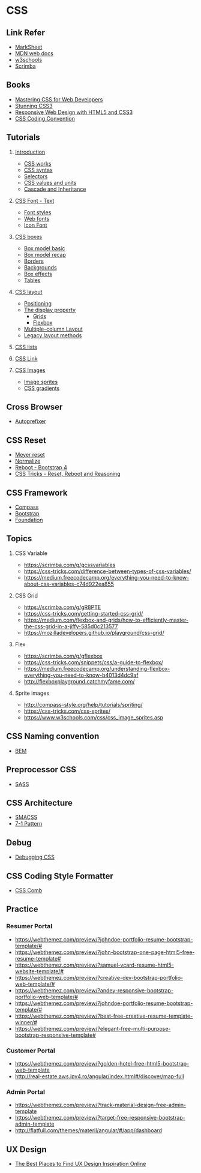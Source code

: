 # CSS

## Link Refer

* [MarkSheet](https://marksheet.io/css-basics.html)
* [MDN web docs](https://developer.mozilla.org/en-US/docs/Web/CSS)
* [w3schools](https://www.w3schools.com/css/default.asp)
* [Scrimba](https://scrimba.com/g/gintrotocss)

## Books

* [Mastering CSS for Web Developers]()
* [Stunning CSS3]()
* [Responsive Web Design with HTML5 and CSS3]()
* [CSS Coding Convention]()

## Tutorials

1. [Introduction](https://developer.mozilla.org/en-US/docs/Learn/CSS/Introduction_to_CSS)

    * [CSS works](https://developer.mozilla.org/en-US/docs/Learn/CSS/Introduction_to_CSS/How_CSS_works)
    * [CSS syntax](https://developer.mozilla.org/en-US/docs/Learn/CSS/Introduction_to_CSS/Syntax)
    * [Selectors](https://developer.mozilla.org/en-US/docs/Learn/CSS/Introduction_to_CSS/Selectors)
    * [CSS values and units](https://developer.mozilla.org/en-US/docs/Learn/CSS/Introduction_to_CSS/Values_and_units)
    * [Cascade and Inheritance](https://developer.mozilla.org/en-US/docs/Learn/CSS/Introduction_to_CSS/Cascade_and_inheritance)

2. [CSS Font - Text](https://developer.mozilla.org/en-US/docs/Learn/CSS/Styling_text)

    * [Font styles](https://developer.mozilla.org/en-US/docs/Learn/CSS/Styling_text/Fundamentals)
    * [Web fonts](https://developer.mozilla.org/en-US/docs/Learn/CSS/Styling_text/Web_fonts)
    * [Icon Font]()

3. [CSS boxes](https://developer.mozilla.org/en-US/docs/Learn/CSS/Styling_boxes)

    * [Box model basic](https://developer.mozilla.org/en-US/docs/Learn/CSS/Introduction_to_CSS/Box_model)
    * [Box model recap](https://developer.mozilla.org/en-US/docs/Learn/CSS/Styling_boxes/Box_model_recap)
    * [Borders](https://developer.mozilla.org/en-US/docs/Learn/CSS/Styling_boxes/Borders)
    * [Backgrounds](https://developer.mozilla.org/en-US/docs/Learn/CSS/Styling_boxes/Backgrounds)
    * [Box effects](https://developer.mozilla.org/en-US/docs/Learn/CSS/Styling_boxes/Advanced_box_effects)
    * [Tables](https://developer.mozilla.org/en-US/docs/Learn/CSS/Styling_boxes/Styling_tables)

4. [CSS layout](https://developer.mozilla.org/en-US/docs/Learn/CSS/CSS_layout)

    * [Positioning](https://developer.mozilla.org/en-US/docs/Learn/CSS/CSS_layout/Positioning)
    * [The display property](https://developer.mozilla.org/en-US/docs/Web/CSS/display)
        * [Grids](https://developer.mozilla.org/en-US/docs/Learn/CSS/CSS_layout/Grids)
        * [Flexbox](https://developer.mozilla.org/en-US/docs/Learn/CSS/CSS_layout/Flexbox)
    * [Multiple-column Layout](https://developer.mozilla.org/en-US/docs/Learn/CSS/CSS_layout/Multiple-column_Layout)
    * [Legacy layout methods](https://developer.mozilla.org/en-US/docs/Learn/CSS/CSS_layout/Legacy_Layout_Methods)

5. [CSS lists](https://developer.mozilla.org/en-US/docs/Learn/CSS/Styling_text/Styling_lists)

6. [CSS Link](https://developer.mozilla.org/en-US/docs/Learn/CSS/Styling_text/Styling_links)

7. [CSS Images](https://developer.mozilla.org/en-US/docs/Web/CSS/CSS_Images)

    * [Image sprites](https://developer.mozilla.org/en-US/docs/Web/CSS/CSS_Images/Implementing_image_sprites_in_CSS)
    * [CSS gradients](https://developer.mozilla.org/en-US/docs/Web/CSS/CSS_Images/Using_CSS_gradients)

## Cross Browser

* [Autoprefixer](https://autoprefixer.github.io/)

## CSS Reset

* [Meyer reset](https://meyerweb.com/eric/tools/css/reset/)
* [Normalize](https://necolas.github.io/normalize.css/)
* [Reboot - Bootstrap 4](https://getbootstrap.com/docs/4.0/getting-started/introduction/#reboot)
* [CSS Tricks - Reset, Reboot and Reasoning](https://css-tricks.com/reboot-resets-reasoning/)

## CSS Framework

* [Compass](http://compass-style.org/)
* [Bootstrap](http://getbootstrap.com/)
* [Foundation](https://foundation.zurb.com/)

## Topics

1. CSS Variable
    * https://scrimba.com/g/gcssvariables
    * https://css-tricks.com/difference-between-types-of-css-variables/
    * https://medium.freecodecamp.org/everything-you-need-to-know-about-css-variables-c74d922ea855

2. CSS Grid
    * https://scrimba.com/g/gR8PTE
    * https://css-tricks.com/getting-started-css-grid/
    * https://medium.com/flexbox-and-grids/how-to-efficiently-master-the-css-grid-in-a-jiffy-585d0c213577
    * https://mozilladevelopers.github.io/playground/css-grid/

3. Flex
    * https://scrimba.com/g/gflexbox
    * https://css-tricks.com/snippets/css/a-guide-to-flexbox/
    * https://medium.freecodecamp.org/understanding-flexbox-everything-you-need-to-know-b4013d4dc9af
    * http://flexboxplayground.catchmyfame.com/

4. Sprite images
    * http://compass-style.org/help/tutorials/spriting/
    * https://css-tricks.com/css-sprites/
    * https://www.w3schools.com/css/css_image_sprites.asp

## CSS Naming convention

* [BEM](http://getbem.com/introduction/)

## Preprocessor CSS

* [SASS](https://sass-lang.com/)

## CSS Architecture

* [SMACSS](https://smacss.com/)
* [7-1 Pattern](https://sass-guidelin.es/#the-7-1-pattern)

## Debug

* [Debugging CSS](https://developer.mozilla.org/en-US/docs/Learn/CSS/Introduction_to_CSS/Debugging_CSS)

## CSS Coding Style Formatter

* [CSS Comb](http://csscomb.com/)

## Practice

### Resumer Portal

* https://webthemez.com/preview/?johndoe-portfolio-resume-bootstrap-template/#
* https://webthemez.com/preview/?john-bootstrap-one-page-html5-free-resume-template#
* https://webthemez.com/preview/?samuel-vcard-resume-html5-website-template/#
* https://webthemez.com/preview/?creative-dev-bootstrap-portfolio-web-template/#
* https://webthemez.com/preview/?andey-responsive-bootstrap-portfolio-web-template/#
* https://webthemez.com/preview/?johndoe-portfolio-resume-bootstrap-template/#
* https://webthemez.com/preview/?best-free-creative-resume-template-winner/#
* https://webthemez.com/preview/?elegant-free-multi-purpose-bootstrap-responsive-template#

### Customer Portal

* https://webthemez.com/preview/?golden-hotel-free-html5-bootstrap-web-template
* http://real-estate.aws.ipv4.ro/angular/index.html#/discover/map-full

### Admin Portal

* https://webthemez.com/preview/?track-material-design-free-admin-template
* https://webthemez.com/preview/?target-free-responsive-bootstrap-admin-template
* http://flatfull.com/themes/materil/angular/#/app/dashboard

## UX Design

* [The Best Places to Find UX Design Inspiration Online](https://skillcrush.com/2018/08/16/best-ux-design-inspiration-online/)
